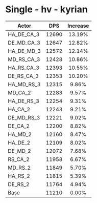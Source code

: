 # Single - hv - kyrian
| Actor | DPS | Increase |
|---|:---:|:---:|
|HA_DE_CA_3|12690|13.19%|
|DE_MD_CA_3|12647|12.82%|
|HA_DE_MD_3|12572|12.14%|
|MD_RS_CA_3|12428|10.86%|
|HA_RS_CA_3|12393|10.55%|
|DE_RS_CA_3|12353|10.20%|
|HA_MD_RS_3|12315|9.86%|
|MD_CA_2|12283|9.57%|
|HA_DE_RS_3|12254|9.31%|
|HA_CA_2|12243|9.21%|
|DE_MD_RS_3|12221|9.02%|
|DE_CA_2|12200|8.82%|
|HA_MD_2|12160|8.47%|
|HA_DE_2|12109|8.02%|
|DE_MD_2|12072|7.68%|
|RS_CA_2|11958|6.67%|
|MD_RS_2|11849|5.70%|
|HA_RS_2|11815|5.39%|
|DE_RS_2|11764|4.94%|
|Base|11210|0.00%|
